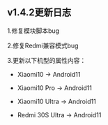 
## v1.4.2更新日志

1.修复模块脚本bug

2.修复Redmi兼容模式bug

3.更新以下机型的属性内容：

- Xiaomi10 -> Android11

- Xiaomi10 Pro -> Android11

- Xiaomi10 Ultra -> Android11

- Redmi 30S Ultra -> Android11
